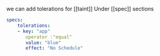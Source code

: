 we can add tolerations for [[taint]] Under [[spec]] sections
```yaml
specs:
	tolerations:
	- key: "app"
	   operator :"equal"
	   value: "blue"
	   effect: "No Schedule"
```


